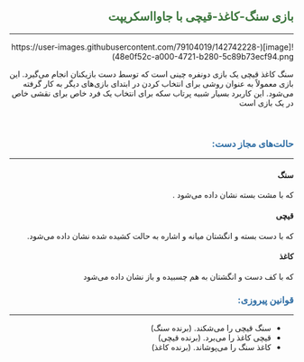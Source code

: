 <div dir="rtl">
<h2 style="color: #3c763d"> بازی سنگ-کاغذ-قیچی با جاوااسکریپت</h2>
<hr>
![image](https://user-images.githubusercontent.com/79104019/142742228-48e0f52c-a000-4721-b280-5c89b73ecf94.png)
<p>سنگ کاغذ قیچی یک بازی دونفره چینی است که توسط دست بازیکنان انجام می‌گیرد. این بازی معمولاً به عنوان روشی برای انتخاب کردن در ابتدای بازی‌های دیگر به کار گرفته می‌شود. این کاربرد بسیار شبیه پرتاب سکه برای انتخاب یک فرد خاص برای نقشی خاص در یک بازی است</p>
<br>
<h3 style="color: #2e6da4">حالت‌های مجاز دست:</h3>
<hr>
<h4>سنگ</h4>
که با مشت بسته نشان داده می‌شود 
.
<h4>قیچی</h4>
که با دست بسته و انگشتان میانه و اشاره به حالت کشیده شده نشان داده می‌شود. 
<h4>کاغذ</h4>
که با کف دست و انگشتان به هم چسبیده و باز نشان داده می‌شود

<h3 style="color: #2e6da4">قوانین پیروزی:</h3>
<hr>
<ul>
<li>سنگ قیچی را می‌شکند. (برنده سنگ)
</li>

<li>
قیچی کاغذ را می‌برد. (برنده قیچی)
</li>

<li>
کاغذ سنگ را می‌پوشاند. (برنده کاغذ)</li>
</ul>
</div>
